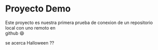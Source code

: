 # Proyecto Demo
Este proyecto es nuestra primera prueba de
conexion de un repositorio local con uno remoto en  
github :smile:

se acerca Halloween ??